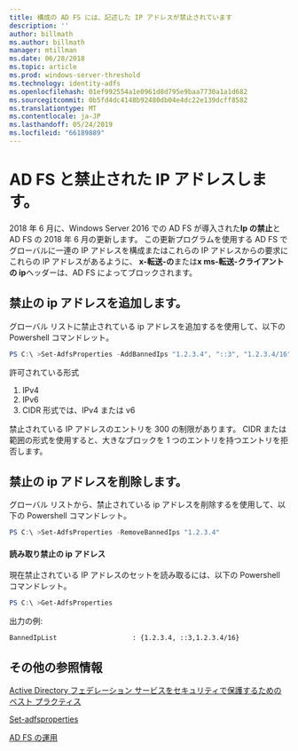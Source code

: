 ```yaml
---
title: 構成の AD FS には、記述した IP アドレスが禁止されています
description: ''
author: billmath
ms.author: billmath
manager: mtillman
ms.date: 06/28/2018
ms.topic: article
ms.prod: windows-server-threshold
ms.technology: identity-adfs
ms.openlocfilehash: 01ef992554a1e0961d8d795e9baa7730a1a1d682
ms.sourcegitcommit: 0b5fd4dc4148b92480db04e4dc22e139dcff8582
ms.translationtype: MT
ms.contentlocale: ja-JP
ms.lasthandoff: 05/24/2019
ms.locfileid: "66189889"
---
```

# <a name="ad-fs-and-banned-ip-addresses"></a>AD FS と禁止された IP アドレスします。


2018 年 6 月に、Windows Server 2016 での AD FS が導入された**Ip の禁止**と AD FS の 2018 年 6 月の更新します。  この更新プログラムを使用する AD FS でグローバルに一連の IP アドレスを構成またはこれらの IP アドレスからの要求にこれらの IP アドレスがあるように、 **x-転送-の**または**x ms-転送-クライアントの ip**ヘッダーは、AD FS によってブロックされます。

## <a name="adding-banned-ips"></a>禁止の ip アドレスを追加します。
グローバル リストに禁止されている ip アドレスを追加するを使用して、以下の Powershell コマンドレット。

``` powershell
PS C:\ >Set-AdfsProperties -AddBannedIps "1.2.3.4", "::3", "1.2.3.4/16"
```

許可されている形式

1.  IPv4
2.  IPv6
3.  CIDR 形式では、IPv4 または v6

禁止されている IP アドレスのエントリを 300 の制限があります。 CIDR または範囲の形式を使用すると、大きなブロックを 1 つのエントリを持つエントリを拒否します。

## <a name="removing-banned-ips"></a>禁止の ip アドレスを削除します。
グローバル リストから、禁止されている ip アドレスを削除するを使用して、以下の Powershell コマンドレット。

``` powershell
PS C:\ >Set-AdfsProperties -RemoveBannedIps "1.2.3.4"
```

#### <a name="read-banned-ips"></a>読み取り禁止の ip アドレス
現在禁止されている IP アドレスのセットを読み取るには、以下の Powershell コマンドレット。

``` powershell
PS C:\ >Get-AdfsProperties 
```

出力の例:

```
BannedIpList                   : {1.2.3.4, ::3,1.2.3.4/16}
```



## <a name="additional-references"></a>その他の参照情報  
[Active Directory フェデレーション サービスをセキュリティで保護するためのベスト プラクティス](../../ad-fs/deployment/best-practices-securing-ad-fs.md)

[Set-adfsproperties](https://technet.microsoft.com/itpro/powershell/windows/adfs/set-adfsproperties)

[AD FS の運用](../../ad-fs/AD-FS-2016-Operations.md)

